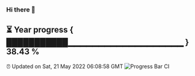 ### Hi there 👋
⏳ Year progress { ███████████▁▁▁▁▁▁▁▁▁▁▁▁▁▁▁▁▁▁▁ } 38.43 %
---
⏰ Updated on Sat, 21 May 2022 06:08:58 GMT
![Progress Bar CI](https://github.com/Moyi321/Moyi321/workflows/Progress%20Bar%20CI/badge.svg)
